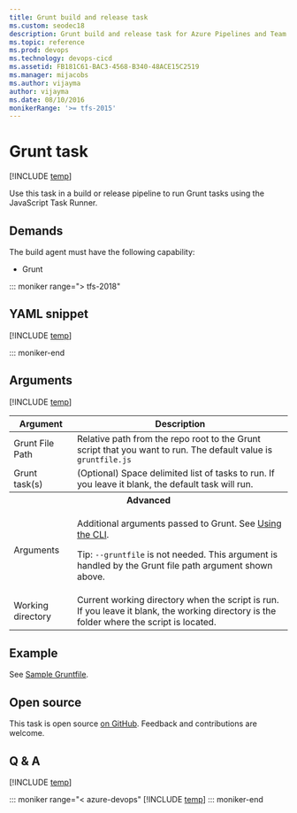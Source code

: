 ```yaml
---
title: Grunt build and release task
ms.custom: seodec18
description: Grunt build and release task for Azure Pipelines and Team Foundation Server (TFS)
ms.topic: reference
ms.prod: devops
ms.technology: devops-cicd
ms.assetid: FB181C61-BAC3-4568-B340-48ACE15C2519
ms.manager: mijacobs
ms.author: vijayma
author: vijayma
ms.date: 08/10/2016
monikerRange: '>= tfs-2015'
---
```


# Grunt task
 
[!INCLUDE [temp](../../_shared/version-tfs-2015-update.md)]

Use this task in a build or release pipeline to run Grunt tasks using the JavaScript Task Runner.

## Demands

The build agent must have the following capability:

 * Grunt

::: moniker range="> tfs-2018"

## YAML snippet

[!INCLUDE [temp](../_shared/yaml/GruntV0.md)]

::: moniker-end

## Arguments

<table>
<thead>
<tr>
<th>Argument</th>
<th>Description</th>
</tr>
</thead>
<tr>
<td>Grunt File Path</td>
<td>Relative path from the repo root to the Grunt script that you want to run. The default value is <code>gruntfile.js</code>
</td>
</tr>
<tr>
<td>Grunt task(s)</td>
<td>(Optional) Space delimited list of tasks to run. If you leave it blank, the default task will run.</td>
</tr>
<tr>
<th style="text-align: center" colspan="2">Advanced</th>
</tr>
<tr>
<td>Arguments</td>
<td>
<p>Additional arguments passed to Grunt. See <a href="http://gruntjs.com/using-the-cli" data-raw-source="[Using the CLI](https://gruntjs.com/using-the-cli)">Using the CLI</a>.</p><p>Tip: <code>--gruntfile</code> is not needed. This argument is handled by the Grunt file path argument shown above.</p>
</td>
</tr>
<tr>
<td>Working directory</td>
<td>Current working directory when the script is run.  If you leave it blank, the working directory is the folder where the script is located.</td>
</tr>

[!INCLUDE [temp](../_shared/control-options-arguments.md)]

</table>

## Example

See [Sample Gruntfile](https://gruntjs.com/sample-gruntfile).

## Open source

This task is open source [on GitHub](https://github.com/Microsoft/azure-pipelines-tasks). Feedback and contributions are welcome.

## Q & A
<!-- BEGINSECTION class="md-qanda" -->

[!INCLUDE [temp](../../_shared/qa-agents.md)]

::: moniker range="< azure-devops"
[!INCLUDE [temp](../../_shared/qa-versions.md)]
::: moniker-end

<!-- ENDSECTION -->
